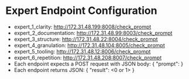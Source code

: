 # Expert Endpoint Configuration

- expert_1_clarity: http://172.31.48.199:8008/check_prompt
- expert_2_documentation: http://172.31.48.99:8003/check_prompt
- expert_3_structure: http://172.31.48.22:8004/check_prompt
- expert_4_granulation: http://172.31.48.104:8005/check_prompt
- expert_5_tooling: http://172.31.48.12:8006/check_prompt
- expert_6_repetition: http://172.31.48.208:8007/check_prompt
- Each endpoint expects a POST request with JSON body: { "prompt": <string> }
- Each endpoint returns JSON: { "result": <0 or 1> } 